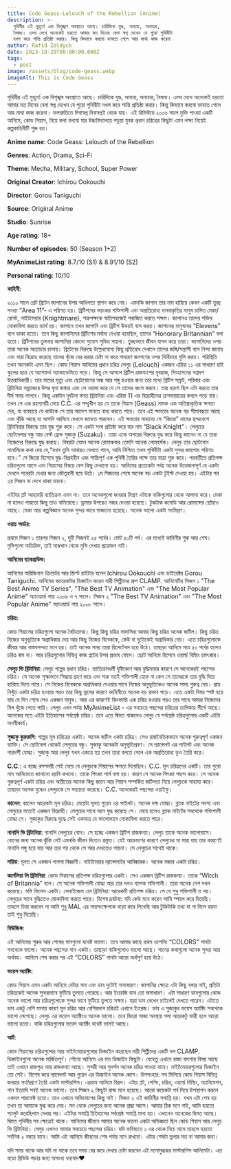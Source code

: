 ```yaml
---
title: Code Geass-Lelouch of the Rebellion (Anime)
description: >-
  পৃথিবীর এই মুহূর্তে এক বিশৃঙ্খল অবস্থাতে আছে। চারিদিকে যুদ্ধ, অন্যায়, অনাচার,
  বৈষম্য। এসব দেখে অনেকেই হয়তো আমার মত দিনের বেলা স্বপ্ন দেখেন যে পুরো পৃথিবীটা
  দখল করে শান্তি প্রতিষ্ঠা করার। কিন্তু কিভাবে করবো ভাবতে গেলে আর মাথা কাজ করেনা
author: Rafid Zoldyck
date: 2023-10-29T00:00:00.000Z
tags:
  - post
image: /assets/blog/code-geass.webp
imageAlt: This is Code Geass
---
```

পৃথিবীর এই মুহূর্তে এক বিশৃঙ্খল অবস্থাতে আছে। চারিদিকে যুদ্ধ, অন্যায়, অনাচার, বৈষম্য। এসব দেখে অনেকেই হয়তো আমার মত দিনের বেলা স্বপ্ন দেখেন যে পুরো পৃথিবীটা দখল করে শান্তি প্রতিষ্ঠা করার। কিন্তু কিভাবে করবো ভাবতে গেলে আর মাথা কাজ করেনা। ফলশ্রুতিতে দিবাস্বপ্ন দিবাস্বপ্নই থেকে যায়। এই রিভিউয়ে ২০০৬ সালে মুক্তি পাওয়া একটি আনিমে, কোড গিয়াস, নিয়ে কথা বলবো যার উচ্চবিদ্যালয়ে পড়ুয়া যুবক প্রধান চরিত্রের কিছুটা এমন লক্ষ্য নিয়েই কল্পকাহিনীটি শুরু হয়।

**Anime name**: Code Geass: Lelouch of the Rebellion

**Genres**: Action, Drama, Sci-Fi

**Theme**: Mecha, Military, School, Super Power

**Original Creator**: Ichirou Ookouchi

**Director**: Gorou Taniguchi

**Source**: Original Anime

**Studio**: Sunrise

**Age rating**: 18+

**Number of episodes**: 50 (Season 1+2)

**MyAnimeList rating**: 8.7/10 (S1) & 8.91/10 (S2)

**Personal rating**: 10/10

**কাহিনী**:

২০১০ সালে গ্রেট ব্রিটেন জাপানের উপর আধিপত্য স্থাপন করে নেয়। এমনকি জাপান তার নাম হারিয়ে কেবল একটি তুচ্ছ সংখ্যা “Area 11”- এ পরিণত হয়। ব্রিটিশদের ভয়ংকর শক্তিশালী এবং অপ্রতিরোধ্য দানবাকৃতির মানুষ চালিত মেকা/রোবট, নাইটমেয়ার (Knightmare), শত্রুপক্ষকে অতিসহজেই পরাজিত করতে সক্ষম। জাপানও তাদের শক্তির মোকাবিলা করতে ব্যার্থ হয়। জাপানে তখন জাপানি এবং ব্রিটিশ উভয়ই বাস করত। জাপানের মানুষদের “Elevens” বলে ডাকা হতো। তবে কিছু জাপানিদের ব্রিটিশের মর্যাদা দেওয়া হয়েছিল, তাদের “Honorary Britannian” বলা হতো। ব্রিটিশদের তুলনায় জাপানিরা কোনো সুযোগ সুবিধা পায়না। তুচ্ছভাবে জীবন যাপন করে তারা। জাপানিদের ওপর তারা অনেক অত্যাচার চালায়। ব্রিটেনের বিরুদ্ধে উল্লেখযোগ্য কিছু প্রতিরোধ দেখালে তাদের জঙ্গি/সন্ত্রাসী বলে নিন্দা জানায় এবং যারা বিদ্রোহ করেছে তাদের খুঁজে বের করার চেষ্টা না করে সাধারণ জনগণের ওপর নির্বিচারে গুলি করত। পরিস্থিতি তখন অনেকটা এমন ছিল।
কোড গিয়াস আনিমের প্রধান চরিত্র লেলুচ (Lelouch) একজন এরিয়া ১১ এর সাধারণ হাই স্কুলের ছাত্র যে অ্যাশফর্ড অ্যাকাডেমিতে পড়ে। কিন্তু সে আসলে ব্রিটিশ রাজবংশের যুবরাজ, সিংহাসনের সপ্তদশ উত্তরাধিকারী। তার মায়ের মৃত্যু এবং ছোটবোনের অন্ধ আর পঙ্গু হওয়ার জন্য তার মধ্যে ব্রিটিশ সম্রাট, পরিবার এবং ব্রিটানিয়া সম্রাজ্যের উপর ঘৃনা জন্মায় এবং সে ওয়াদা করে যে সে তাদের ধ্বংস করবে। তার ধারণা ছিল এটা করতে তার দীর্ঘ সময় লাগবে। কিন্তু একদিন দুর্ঘটনা বসত ব্রিটানিয়া এবং এরিয়া 11 এর বিদ্রোহীদের ক্রসফায়ারের কবলে পড়ে যায়। তখন সে এক রহস্যময়ী মেয়ে C.C. এর সম্মুখীন হয় যে তাকে গিয়াস (Geass) নামক এক অতিপ্রাকৃতিক ক্ষমতা দেয়, যা ব্যবহারে যে কাউকে সে তার আদেশ মানতে বাধ্য করতে পারে। তবে এই ক্ষমতার অনেক বড় সীমাবদ্ধতা আছে এবং ঝুঁকি আছে যা আপনি আনিমে দেখলে জানতে পারবেন। এই ক্ষমতার সাহায্যে সে “জিরো” নামের ছদ্মবেশে ব্রিটানিয়ার বিরুদ্ধে তার যুদ্ধ শুরু করে। সে একটা সংঘ প্রতিষ্ঠা করে যার নাম “Black Knight”। লেলুচের ছোটবেলার বন্ধু আর বেস্ট ফ্রেন্ড সুজাকু (Suzaku)। তারা একে অপরের বিরুদ্ধে যুদ্ধ করে কিন্তু জানেও না যে তারা নিজেদের বিরুদ্ধে যুদ্ধ করছে। বিষয়টা যেমন অনেক রোমাঞ্চকর তেমনি অনেক লোমহর্ষক। লেলুচ তার ছোটবোন নানালিকে কথা দেয় যে,“যখন তুমি আবারও দেখতে পাবে, আমি নিশ্চিত তখন পৃথিবীটা একটা সুন্দর জায়গায় পরিণত হবে।” সে জিরো হিসেবে যুদ্ধ-বিগ্রহহীন এবং শান্তিপূর্ণ এক পৃথিবী তৈরির লক্ষে তার যাত্রা শুরু করে। পরবর্তীতে প্রতিপক্ষ চরিত্রগুলো আসে এবং গিয়াসের বিষয়ে বেশ কিছু দেখানো হয়। আনিমের প্রত্যেকটা পর্বয় অনেক উত্তেজনাপূর্ণ যে একটা দেখলে পরেরটা দেখার জন্য কৌতূহলী হয়ে উঠে। ১ম সিজনের শেষে অনেক বড় একটা টুইস্ট দেওয়া হয়। এইটার পর ২য় সিজন না দেখে থাকা যায়না।

এইটার প্লট আহামরি ব্যাতিক্রম এমন না। তবে অনেকগুলো জনরার মিশ্রণ এটাকে বাকিগুলোর থেকে আলাদা করে। মেকা না হলেও পারতো কিন্তু তাও বানিয়েছে। ড্রামার উপরেও নজর দেওয়া হয়েছে। টুকটাক কমেডি আর রোমান্সের ছোঁয়াও আছে। মেকা আর কল্পবিজ্ঞান অনেক সুন্দর ভাবে সাজানো হয়েছে। অনেক ভালো একটা সংমিশ্রণ।

**ওয়াচ অর্ডার**:

প্রথমে সিজন ১ তারপর সিজন ২, দুটি সিজনই ২৫ পর্বের। মোট ৫০টি পর্ব। এর মধ্যেই কাহিনীর শুরু আর শেষ। মুভিগুলো অতিরিক্ত, তাই মাঝখান থেকে মুভি দেখার প্রয়োজন নাই।

**আনিমের ব্যাকগ্রাউন্ড:**

আনিমের অরিজিনাল ক্রিয়েটর আর স্ক্রিপ্ট রাইটার হলেন Ichirou Ookouchi এবং ডাইরেক্টর Gorou Taniguchi. আনিমের ক্যারেকটার ডিজাইন করেন নারী শিল্পীদের গ্রুপ CLAMP. আনিমেটির সিজন ১ "The Best Anime TV Series", "The Best TV Animation" এবং "The Most Popular Anime" অ্যাওয়ার্ড পায় ২০০৬ ও ৭ সালে। সিজন ২ "The Best TV Animation" এবং "The Most Popular Anime" অ্যাওয়ার্ড পায় ২০০৮ সালে।

**চরিত্র:**

কোড গিয়াসের চরিত্রগুলো অনেক বৈচিত্র্যময়। কিছু কিছু চরিত্র সাদাসিধা আবার কিছু চরিত্র অনেক জটিল। কিছু চরিত্র নিজের অনুভূতিকে অগ্রাধিকার দেয় আর কিছু নিজের বিবেককে, কেউ বা দুটোকেই অগ্রাধিকার দেয়। এতে চরিত্রগুলোকে জীবন্ত আর বাস্তবসম্মত মনে হয়। তাই অনেক সময় তারা রিলেটেবল হয়ে উঠে। তাছাড়া আনিমে মাত্র ৫০ পর্বের হলেও চরিত্র কম না। আর চরিত্রগুলোর বিভিন্ন কাজ প্লটের উপর প্রভাব ফেলে। ছোট আনিমে হিসেবে ওয়ার্ল্ড বিল্ডিং চমৎকার।

**লেলুচ ভি ব্রিটানিয়া**: লেলুচ গল্পের প্রধান চরিত্র। ব্যাতিক্রমধর্মী দৃষ্টিকোণ আর বুদ্ধিমত্তার কারণে সে অনেকেরই পছন্দের চরিত্র। সে অনেক সূক্ষ্মভাবে সিদ্ধান্ত গ্রহণ করে এবং শত্রু যতই শক্তিশালী হোক না কেন সে তাদেরকে তার বুদ্ধি দিয়ে হারিয়ে দিতে পারে। সে নিজের বিবেককে অগ্রাধিকার দেওয়ার সাথে নিজের অনুভূতিকেও অনেক সময় গুরুত্ব দেয়। প্রায় নিখুঁত একটা চরিত্র হওয়ার পরও তার কিছু ভুলের কারণে কাহিনীতে অনেক বড় প্রভাব পড়ে। এতে একটা বিষয় স্পষ্ট হয়ে যায় যে দিন শেষে সেও একজন মানুষ। আর এর কারণেই কিংবদন্তি এক চরিত্র হওয়ার পরও তার সাথে আমরা নিজেদের মিল খুঁজে পেতে পারি। লেলুচ এখন পর্যন্ত MyAnimeList - এর সবচেয়ে পছন্দের চরিত্রের তালিকায় শীর্ষে আছে। অনেকের মতে এইটা ইতিহাসের সর্বশ্রেষ্ঠ চরিত্র। তবে এতে দ্বিমত থাকলেও লেলুচ যে সর্বশ্রেষ্ঠ চরিত্রগুলোর একটি এইটা অনস্বীকার্য।


**সুজাকু কুরুরুগি**: গল্পের মূল চরিত্রের একটা। অনেক জটিল একটা চরিত্র। সেও রাজনৈতিকভাবে অনেক গুরুত্বপূর্ণ একজন ব্যাক্তি। সে ছোটবেলা থেকেই লেলুচের বন্ধু। সুজাকু অনেকটা অনুভূতিপ্রবণ। সে ল্যান্সেলট এর পাইলট এবং অনেক পারদর্শী যোদ্ধা। সুজাকু আর লেলুচ যখন একত্রে হয় তখন তারা বলতে গেলে এক অপ্রতিরোধ্য ডুও তৈরি করে।


**C.C**.: এ হচ্ছে রসসময়ী সেই মেয়ে যে লেলুচকে গিয়াসের ক্ষমতা দিয়েছিল। C.C. মূল চরিত্রদের একটি। তার পুরো নাম আনিমেতে জানানো হয়নি কখনো। তাকে পিৎজা গার্ল বলা হয়। কারণ সে অনেক পিৎজা পছন্দ করে। সে অনেক গুরুত্বপূর্ণ একটা চরিত্র এবং অতীতের অনেক কিছু জানে আর গিয়াস সম্পর্কিত জটিলতা নিয়ে লেলুচকে সাহায্য করে। তাছাড়া অনেক যুদ্ধেও লেলুচকে সে সহায়তা করেছে। C.C. অনেকেরই পছন্দের ওয়াইফু।

**কালেন**: কালেন আরেকটা মূল চরিত্র। মেয়েটা মূলত গুরেন এর পাইলট। অনেক দক্ষ যোদ্ধা। ব্ল্যাক নাইটের সদস্য এবং লেলুচের মতোই একজন বিদ্রোহী। লেলুচের সাথে অনে যুদ্ধ করেছে সে। মেয়ে হলেও ব্ল্যাক নাইটের সবথেকে শক্তিশালী যোদ্ধা সে। সুজাকুর বিরুদ্ধে যুদ্ধে সেই একমাত্র যে ভালোভাবে মোকাবিলা করতে পারে।


**নানালি ভি ব্রিটানিয়া**: নানালি লেলুচের বোন। সে হচ্ছে একজন ব্রিটিশ রাজকন্যা। লেলুচ তাকে অনেক ভালোবাসে। বোনের জন্য অনেক ঝুঁকি নেই এমনকি জীবন দিতেও প্রস্তুত। যেই আক্রমণের কারণে লেলুচের মা মারা যায় তার কারণেই নানালি পঙ্গু হয়ে যায় আর তার পর থেকে সে আর দেখতেও পায়না। সে লেলুচের সাথেই থাকে।


**লয়িড**: মূলত সে একজন পাগলা বিজ্ঞানী। নাইটমেয়ার ল্যান্সেলটের আবিষ্কারক। অনেক মজার একটা চরিত্র।

**কর্নেলিয়া লি ব্রিটানিয়া**: কোড গিয়াসের প্রতিপক্ষ চরিত্রগুলোর একটা। সেও একজন ব্রিটিশ রাজকন্যা। তাকে “Witch of Britannia” বলে। সে অনেক শক্তিশালী যোদ্ধা আর তার দলও ব্যাপক শক্তিশালী। তারা অনেক দেশ দখল করেছে। মমি ভিলেন একটা।
সেনাইজেল এল ব্রিটানিয়া: আরেকটি প্রতিপক্ষ চরিত্র। সে যে শুধু শক্তিশালী ত নয়। লেলুচের সাথে বুদ্ধিতেও মোকাবিলা করতে পারে।
বিশেষ দ্রষটব্য: যদি কেউ মনে করেন আমি স্পয়ল করে দিয়েছি। তাহলে চিন্তা করবেন না আমি শুধু MAL এর সারসংক্ষেপকে বড়ো করে লিখেছি আর টুকিটাকি তথ্য যা না দিলে হয়না তাই শুধু দিয়েছি।

**মিউজিক**:

এই আনিমের শুরুর আর শেষের গানগুলো যথেষ্ট ভালো। তবে আমার কাছে প্রথম ওপেনিং “COLORS” গানটা সবথেকে ভালো। অনেক পছন্দের গান একটা। তাছাড়া বাকিগুলোও ভালো আছে। গানের কথাগুলো অনেক সুন্দর আর অর্থবহ। আনিমে শেষ করার পর এই “COLORS” গানটা আরো অর্থপূর্ণ হয়ে উঠে।

**ভয়েস অ্যাক্টিং**:

কোড গিয়াস এমন একটা আনিমে যেটার সাব এবং ডাব দুটোই অসাধারণ। জাপানির ক্ষেত্রে এটা কিছু বলার নাই, প্রতিটা চরিত্রকেই অনেক সুন্দরভাবে ফুটিয়ে তুলতে পেরেছে। আর ইংরেজি ডাব তো অসাধারণ। এটা সাধারণ ডাবগুলোর থেকে অনেক ভালো আর চরিত্রগুলোকে সুন্দর ভাবে ফুটিয়ে তুলতে সক্ষম। যারা ডাব দেখেন চাইলেই দেখতে পারেন। এটাতে ডাব একটু বেশি মানায় কারণ মূল চরিত্র আর বেশিরভাগ চরিত্রই এখানে ইংরেজ। ডাব এ সুজাকুর ভয়েস অ্যাক্টিং সবথেকে ভালো লেগেছে। লেলুচ এর ভয়েস অ্যাক্টিংও অনেক ভালো। তবে জিরো সাজা অবস্থায় গলা আরেকটু ভারী হলে আরো ভালো হতো। বাকি চরিত্রগুলোর ভয়েস অ্যাক্টিং যথেষ্ট ভালই আছে।

**আর্ট**:

কোড গিয়াসের চরিত্রগুলোর আর নাইটমেয়ারগুলোর ডিজাইন করেছেন নারী শিল্পীদের একটি দল CLAMP. ডিজাইনগুলো অনেক মার্জিতপূর্ণ। শৌযো আনিমে এর মত ডিজাইন কিছুটা। যেহেতু এখানে রাজা বাদশার বিষয় আছে তাই এখানে রাজপুত্র আর রাজকন্যা আছে। সুন্দরী আর সুদর্শন অনেক চরিত্র পাওয়া যাবে। নাইটমেয়ারগুলোর ডিজাইন তো সেই। বিশেষ করে ল্যান্সেলট আর গুরেন এর ডিজাইন অনেক জোস।
উপসংহার: সব মিলিয়ে কোড গিয়াস বিভিন্ন জনরার সংমিশ্রণে তৈরি একটা মাস্টারপিস। এরকম আনিমে বিরল। এটার প্লট, পেসিং, চরিত্র, ওয়ার্ল্ড বিল্ডিং, অ্যানিমেশন, গান ইত্যাদি সবই অনেক ভালো। তবে সিজন ২ কিছুটা রাশ্ড মনে হয়েছে। আরো কয়েকটা পর্ব দিয়ে উপস্থাপন করলে একদম পারফেক্ট হতো। তাও এখানে অভিযোগের কিছু নাই। সিজন ২ এই কাহিনীর সমাপ্তি হয়। যখন এটা শেষ হয় তখন তা আমাকে মুগ্ধ করে দেয়। মন থেকে লেলুচের জন্য অনেক শ্রদ্ধা আসে। আমার ঠিক মনে নাই, আমি হয়তো স্যালুট করেছিলাম দেখার পর। এইটার সমাপ্তি ইতিহাসের সর্বশ্রেষ্ঠ সমাপ্তি মানা হয়। এখানেও অনেকের দ্বিমত আছে। দ্বিমত পৃথিবীর সব ক্ষেত্রেই থাকে। আনিমের জীবনে আমার অনেক ভালো একটা অভিজ্ঞতা ছিল কোড গিয়াস আর লেলুচ ভি ব্রিটানিয়া। লেলুচ এখনও আমার সবচেয়ে পছন্দের চরিত্র। যদি ভবিষ্যতে ১ এর থেকে নিচে নামে তাহলে হয়তো সর্বনিন্ম ২ নম্বরে যাবে। আমি এই আনিমে জীবনের শেষ পর্যন্ত মনে রাখবো। এটার শেষটা ভুলার মত না আমার জন্য।

যদি সময় থাকে আর যদি না থাকে তবে সময় বের করে দেখার চেষ্টা করবেন এই মনোমুগ্ধকর মাস্টারপিস আনিমেটা।
এত্ত বড়ো রিভিউ পড়ার জন্য অসংখ্য ধন্যবাদ❤️
